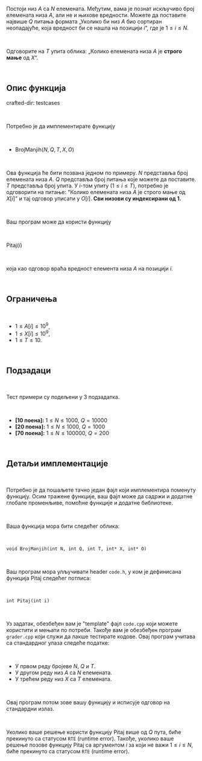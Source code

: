 Постоји низ $A$ са $N$ елемената. Међутим, вама је познат искључиво број елемената низа $A$, али не и њихове вредности. Можете да поставите највише $Q$ питања формата „Уколико би низ $A$ био сортиран неопадајуће, која вредност би се нашла на позицији $i$“, где је $1 \leq i \leq N$. 

<br>

Одговорите на $T$ упита облика: „Колико елемената низа $A$ је **строго мање** од $X$“.

<br>

## Опис функција
crafted-dir: testcases

<br>

Потребно је да имплементирате функцију

<br>

* $\text{BrojManjih}(N, Q, T, X, O)$

<br>

Ова функција ће бити позвана једном по примеру. $N$ представља број елемената низа $A$. $Q$ представља број питања које можете да поставите. $T$ представља број упита. У $i$-том упиту ($1 \leq i \leq T$), потребно је одговорити на питање: "Колико елемената низа $A$ је строго мање од $X[i]$" и тај одговор уписати у $O[i]$.
   **Сви низови су индексирани од 1.**

<br>

Ваш програм може да користи функцију

<br>

$\text{Pitaj}(i)$

<br>

која као одговор враћа вредност елемента низа $A$ на позицији $i$.



<br>

## Ограничења

<br>

* $1 \leq A[i] \leq 10^9$,
* $1 \leq X[i] \leq 10^9$,
* $1 \leq T \leq 10$.

<br>

## Подзадаци

<br>

Тест примери су подељени у $3$ подзадатка.

<br>

* **[10 поена]:** $1 \leq N \leq 1000$, $Q = 10000$
* **[20 поена]:** $1 \leq N \leq 1000$, $Q = 1000$
* **[70 поена]:** $1 \leq N \leq 100000$, $Q = 200$

<br>

## Детаљи имплементације

<br>

Потребно је да пошаљете тачно један фајл који имплементира поменуту функцију. Осим тражене функције, ваш фајл може да садржи и додатне глобале променљиве, помоћне функције и додатне библиотеке.

<br>

Ваша функција мора бити следећег облика:

<br>

`void BrojManjih(int N, int Q, int T, int* X, int* O)`

<br>

Ваш програм мора улључивати header `code.h`, у ком је дефинисана функција $\text{Pitaj}$ следећег потписа:

<br>

`int Pitaj(int i)`

<br>

Уз задатак, обезбеђен вам је "template" фајл `code.cpp` који можете користити и мењати по потреби. Такође вам је обезбеђен програм `grader.cpp` који служи да лакше тестирате кодове. Овај програм учитава са стандардног улаза следеће податке:


<br>

* У првом реду бројеве $N$, $Q$ и $T$.
* У другом реду низ $A$ са $N$ елемената.
* У трећем реду низ $X$ са $T$ елемената.

<br>

Овај програм потом зове вашу функцију и исписује одговор на стандардни излаз.

<br>

Уколико ваше решење користи функцију $\text{Pitaj}$ више од $Q$ пута, биће прекинуто са статусом `RTE` (runtime error). Такође, уколико ваше решење позове функцију $\text{Pitaj}$ са аргументом $i$ за који не важи $1 \leq i \leq N$,  биће прекинуто са статусом `RTE` (runtime error).
